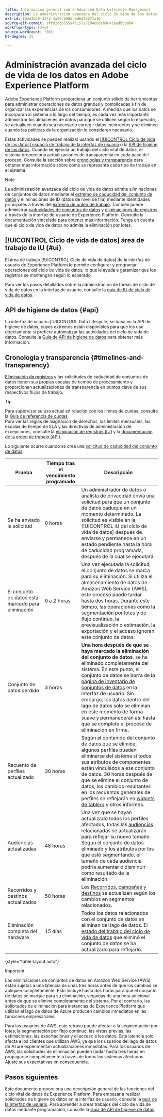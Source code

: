 ```yaml
---
title: Información general sobre Advanced Data Lifecycle Management
description: La administración avanzada del ciclo de vida de los datos permite administrar el ciclo de vida de los datos mediante la actualización o depuración de registros obsoletos o inexactos.
exl-id: 104a2bb8-3242-4a20-b98d-ad6df8071a16
source-git-commit: 9ffd2db5555a4c157171d488deb9641aadbb08b4
workflow-type: tm+mt
source-wordcount: '865'
ht-degree: 1%

---
```


# Administración avanzada del ciclo de vida de los datos en Adobe Experience Platform

Adobe Experience Platform proporciona un conjunto sólido de herramientas para administrar operaciones de datos grandes y complicadas a fin de organizar las experiencias de los consumidores. A medida que los datos se incorporan al sistema a lo largo del tiempo, es cada vez más importante administrar los almacenes de datos para que se utilicen según lo esperado, se actualicen cuando sea necesario corregir datos incorrectos y se eliminen cuando las políticas de la organización lo consideren necesario.

<!-- Experience Platform's data lifecycle capabilities allow you to manage your stored data through the following:

* Scheduling automated dataset expirations
* Deleting individual records from one or all datasets

>[!IMPORTANT]
>
>Record deletes are meant to be used for data cleansing, removing anonymous data, or data minimization. They are **not** to be used for data subject rights requests (compliance) as pertaining to privacy regulations like the General Data Protection Regulation (GDPR). For all compliance use cases, use [Adobe Experience Platform Privacy Service](../privacy-service/home.md) instead. -->

Estas actividades se pueden realizar usando el [[!UICONTROL Ciclo de vida de los datos] espacio de trabajo de la interfaz de usuario](#ui) o la [API de higiene de los datos](#api). Cuando se ejecuta un trabajo del ciclo vital de datos, el sistema proporciona actualizaciones de transparencia en cada paso del proceso. Consulte la sección sobre [cronologías y transparencia](#timelines-and-transparency) para obtener más información sobre cómo se representa cada tipo de trabajo en el sistema.

>[!NOTE]
>
>La administración avanzada del ciclo de vida de datos admite eliminaciones de conjuntos de datos mediante el [extremo de caducidad del conjunto de datos](./api/dataset-expiration.md) y eliminaciones de ID (datos de nivel de fila) mediante identidades principales a través del [extremo de orden de trabajo](./api/workorder.md). También puede administrar [caducidades de conjuntos de datos](./ui/dataset-expiration.md) y [eliminaciones de registros](./ui/record-delete.md) a través de la interfaz de usuario de Experience Platform. Consulte la documentación vinculada para obtener más información. Tenga en cuenta que el ciclo de vida de datos no admite la eliminación por lotes.

## [!UICONTROL Ciclo de vida de datos] área de trabajo de IU {#ui}

El área de trabajo [!UICONTROL Ciclo de vida de datos] de la interfaz de usuario de Experience Platform le permite configurar y programar operaciones del ciclo de vida de datos, lo que le ayuda a garantizar que los registros se mantengan según lo esperado.

Para ver los pasos detallados sobre la administración de tareas de ciclo de vida de datos en la interfaz de usuario, consulte la [guía de IU de ciclo de vida de datos](./ui/overview.md).

## API de higiene de datos {#api}

La interfaz de usuario [!UICONTROL Data Lifecycle] se basa en la API de higiene de datos, cuyos extremos están disponibles para que los use directamente si prefiere automatizar las actividades del ciclo de vida de datos. Consulte la [Guía de API de higiene de datos](./api/overview.md) para obtener más información.

## Cronología y transparencia {#timelines-and-transparency}

[Eliminación de registros](./ui/record-delete.md) y las solicitudes de caducidad de conjuntos de datos tienen sus propias escalas de tiempo de procesamiento y proporcionan actualizaciones de transparencia en puntos clave de sus respectivos flujos de trabajo.

>[!TIP]
>
>Para supervisar su uso actual en relación con los límites de cuotas, consulte la [Guía de referencia de cuotas](./api/quota.md).\
>Para ver las reglas de asignación de derechos, los límites mensuales, las escalas de tiempo de SLA y las directivas de administración de excepciones, consulte la [eliminación de registros (IU)](./ui/record-delete.md#quotas) y la [documentación de la orden de trabajo (API)](./api/workorder.md#quotas).

Lo siguiente ocurre cuando se crea una [solicitud de caducidad del conjunto de datos](./ui/dataset-expiration.md):

| Prueba | Tiempo tras el vencimiento programado | Descripción |
| --- | --- | --- |
| Se ha enviado la solicitud | 0 horas | Un administrador de datos o analista de privacidad envía una solicitud para que un conjunto de datos caduque en un momento determinado. La solicitud es visible en la [!UICONTROL IU del ciclo de vida de datos] después de enviarse y permanece en un estado pendiente hasta la hora de caducidad programada, después de la cual se ejecutará. |
| El conjunto de datos está marcado para eliminación | 0 a 2 horas | Una vez ejecutada la solicitud, el conjunto de datos se marca para su eliminación. Si utiliza el almacenamiento de datos de Amazon Web Service (AWS), este proceso puede tardar hasta dos horas. Durante este tiempo, las operaciones como la segmentación por lotes y de flujo continuo, la previsualización o estimación, la exportación y el acceso ignoran este conjunto de datos. |
| Conjunto de datos perdido | 3 horas | **Una hora después de que se haya marcado la eliminación del conjunto de datos**, se ha eliminado completamente del sistema. En este punto, el conjunto de datos se borra de la [página de inventario de conjuntos de datos](../catalog/datasets/user-guide.md) en la interfaz de usuario. Sin embargo, los datos dentro del lago de datos solo se eliminan en este momento de forma suave y permanecerán así hasta que se complete el proceso de eliminación en firme. |
| Recuento de perfiles actualizado | 30 horas | Según el contenido del conjunto de datos que se elimine, algunos perfiles pueden eliminarse del sistema si todos sus atributos de componentes están vinculados a ese conjunto de datos. 30 horas después de que se elimine el conjunto de datos, los cambios resultantes en los recuentos generales de perfiles se reflejarán en [widgets de tablero](../dashboards/guides/profiles.md#profile-count-trend) y otros informes. |
| Audiencias actualizadas | 48 horas | Una vez que se hayan actualizado todos los perfiles afectados, todas las [audiencias](../segmentation/home.md) relacionadas se actualizarán para reflejar su nuevo tamaño. Según el conjunto de datos eliminado y los atributos por los que esté segmentando, el tamaño de cada audiencia podría aumentar o disminuir como resultado de la eliminación. |
| Recorridos y destinos actualizados | 50 horas | Los [Recorridos](https://experienceleague.adobe.com/docs/journey-optimizer/using/orchestrate-journeys/about-journeys/journey.html), [campañas](https://experienceleague.adobe.com/docs/journey-optimizer/using/campaigns/get-started-with-campaigns.html) y [destinos](../destinations/home.md) se actualizan según los cambios en segmentos relacionados. |
| Eliminación completa del hardware | 15 días | Todos los datos relacionados con el conjunto de datos se eliminan del lago de datos. El [estado del trabajo del ciclo de vida de datos](./ui/browse.md#view-details) que eliminó el conjunto de datos se ha actualizado para reflejarlo. |

{style="table-layout:auto"}

>[!IMPORTANT]
>
>Las eliminaciones de conjuntos de datos en Amazon Web Service (AWS) están sujetas a una latencia de unas tres horas antes de que los cambios se apliquen completamente. Esto incluye hasta dos horas para que el conjunto de datos se marque para su eliminación, seguidas de una hora adicional antes de que se elimine completamente del sistema. Por el contrario, las solicitudes de eliminación para instancias de Experience Platform que utilizan el lago de datos de Azure producen cambios inmediatos en las funciones empresariales.
>
>Para los usuarios de AWS, este retraso puede afectar a la segmentación por lotes, la segmentación por flujo continuo, las vistas previas, las estimaciones, las exportaciones y el acceso a los datos. Esta latencia solo afecta a los clientes que utilizan AWS, ya que los usuarios del lago de datos de Azure experimentan actualizaciones inmediatas. Para los usuarios de AWS, las solicitudes de eliminación pueden tardar hasta tres horas en propagarse completamente a través de todos los sistemas afectados. Ajuste sus expectativas en consecuencia.


<!-- ### Record deletes {#record-delete-transparency}

The following takes place when a [record delete request](./ui/record-delete.md) is created:

| Stage | Time after request submission | Description |
| --- | --- | --- |
| Request is submitted | 0 hours | A data steward or privacy analyist submits a record delete request. The request is visible in the [!UICONTROL Data Lifecycle UI] after it has been submitted. |
| Profile lookups updated | 3 hours | The change in profile counts caused by the deleted identity are reflected in [dashboard widgets](../dashboards/guides/profiles.md#profile-count-trend) and other reports. |
| Segments updated | 24 hours | Once profiles are removed, all related [segments](../segmentation/home.md) are updated to reflect their new size. |
| Journeys and destinations updated | 26 hours | [Journeys](https://experienceleague.adobe.com/docs/journey-optimizer/using/orchestrate-journeys/about-journeys/journey.html), [campaigns](https://experienceleague.adobe.com/docs/journey-optimizer/using/campaigns/get-started-with-campaigns.html), and [destinations](../destinations/home.md) are updated according to changes in related segments. |
| Records soft deleted in data lake | 7 days | The data is soft deleted from the data lake. |
| Data vacuuming completed | 14 days | The [status of the lifecycle job](./ui/browse.md#view-details) updates to indicate that the job has completed, meaning that data vacuuming has been completed on the data lake and the relevant records have been hard deleted. |

{style="table-layout:auto"} -->

## Pasos siguientes

Este documento proporciona una descripción general de las funciones del ciclo vital de datos de Experience Platform. Para empezar a realizar solicitudes de higiene de datos en la interfaz de usuario, consulte la [guía de la interfaz de usuario](./ui/overview.md). Para aprender a crear trabajos del ciclo de vida de datos mediante programación, consulte la [Guía de API de higiene de datos](./api/overview.md)
